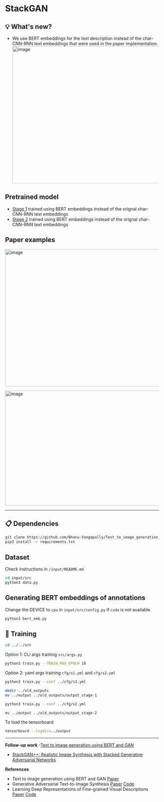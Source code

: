 # StackGAN


## :bulb: What's new?
- We use BERT embeddings for the text description instead of the char-CNN-RNN text embeddings that were used in the paper implementation.
<img width="582" height="448" alt="image" src="https://github.com/user-attachments/assets/ec948217-69a1-4d96-893d-620266cad4be" /> <br>

## Pretrained model
- [Stage 1](https://drive.google.com/drive/folders/14AyNcu7oZJe2aMevynAbYIpMKN7I3yHT?usp=sharing) trained using BERT embeddings instead of the orignal char-CNN-RNN text embeddings
- [Stage 2](https://drive.google.com/drive/folders/1Pyndsp9oraE15ssD4MZJBVsyLW1ECCIi?usp=sharing) trained using BERT embeddings instead of the orignal char-CNN-RNN text embeddings

## Paper examples

<img width="582" height="448" alt="image" src="https://github.com/user-attachments/assets/ec948217-69a1-4d96-893d-620266cad4be" /> <br>

<img width="560" height="376" alt="image" src="https://github.com/user-attachments/assets/352f1c7c-a7ec-406e-85fb-ac28b592fa3d" /><br>


--------------------------------------------------------------------------------------------

## :clipboard: Dependencies
```bash
git clone https://github.com/Bhanu-Vangapally/Text_to_image_generation_using_BERT_and_GAN.git
pip3 install -r requirements.txt
```

## Dataset
Check instructions in `/input/README.md`
```bash
cd input/src
python3 data.py
```

## Generating BERT embeddings of annotations
Change the DEVICE to `cpu` in `input/src/config.py` if `cuda` is not available
```bash
python3 bert_emb.py  
```

## :wrench: Training
```bash
cd ../../src
```
Option 1: CLI args training `src/args.py`
```bash
python3 train.py --TRAIN_MAX_EPOCH 10 
```
Option 2: yaml args training `cfg/s1.yml` and `cfg/s2.yml`
```bash
python3 train.py --conf ../cfg/s1.yml

mkdir ../old_outputs
mv ../output ../old_outputs/output_stage-1

python3 train.py --conf ../cfg/s2.yml

mv ../output ../old_outputs/output_stage-2
```
To load the tensorboard
```bash
tensorboard --logdir=../output 
```

--------------------------------------------------------------------------------------------


**Follow-up work**
-[Text to image generation using BERT and GAN](https://journalijsra.com/content/text-image-generation-using-bert-and-gan)
- [StackGAN++: Realistic Image Synthesis with Stacked Generative Adversarial Networks](https://arxiv.org/abs/1710.10916)

**References**
- Text to image generation using BERT and GAN [Paper](https://journalijsra.com/content/text-image-generation-using-bert-and-gan)
- Generative Adversarial Text-to-Image Synthesis [Paper](https://arxiv.org/abs/1605.05396) [Code](https://github.com/reedscot/icml2016)
- Learning Deep Representations of Fine-grained Visual Descriptions [Paper](https://arxiv.org/abs/1605.05395) [Code](https://github.com/reedscot/cvpr2016)
